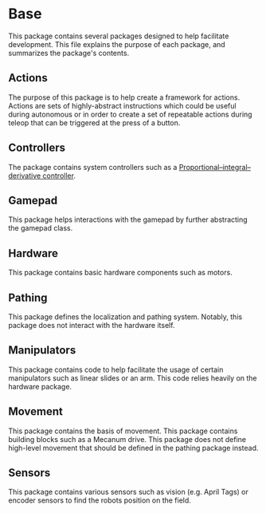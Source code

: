 # Base
This package contains several packages designed to help facilitate development. This file explains the purpose of each package, and summarizes the package's contents.

## Actions
The purpose of this package is to help create a framework for actions. Actions are sets of highly-abstract instructions which could be useful during autonomous or in order to create a set of repeatable actions during teleop that can be triggered at the press of a button.

## Controllers
The package contains system controllers such as a [Proportional–integral–derivative controller](https://en.wikipedia.org/wiki/Proportional%E2%80%93integral%E2%80%93derivative_controller).

## Gamepad
This package helps interactions with the gamepad by further abstracting the gamepad class.

## Hardware
This package contains basic hardware components such as motors.

## Pathing
This package defines the localization and pathing system. Notably, this package does not interact with the hardware itself.

## Manipulators
This package contains code to help facilitate the usage of certain manipulators such as linear slides or an arm. This code relies heavily on the hardware package.

## Movement
This package contains the basis of movement. This package contains building blocks such as a Mecanum drive. This package does not define high-level movement that should be defined in the pathing package instead.

## Sensors
This package contains various sensors such as vision (e.g. April Tags) or encoder sensors to find the robots position on the field.